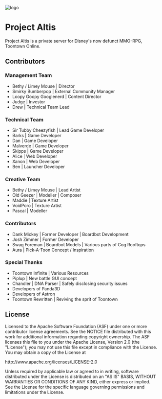 ![logo](https://projectaltis.com/_assets/_img/logo.png)

# Project Altis
Project Altis is a private server for Disney's now defunct MMO-RPG, Toontown Online.

## Contributors

### Management Team
* Bethy / Limey Mouse | Director
* Smirky Bumberpop | External Community Manager
* Loopy Goopy Googlenerd | Content Director
* Judge | Investor
* Drew | Technical Team Lead
### Technical Team
* Sir Tubby Cheezyfish | Lead Game Developer
* Barks | Game Developer
* Dan | Game Developer
* Malverde | Game Developer
* Skipps | Game Developer
* Alice | Web Developer
* Xanon | Web Developer
* Ben | Launcher Developer
### Creative Team
* Bethy / Limey Mouse | Lead Artist
* Old Geezer | Modeller | Composer
* Maddie | Texture Artist
* VoidPoro | Texture Artist
* Pascal | Modeller
### Contributors
* Dank Mickey | Former Developer | Boardbot Development
* Josh Zimmer | Former Developer
* Swag Foreman | Boardbot Models | Various parts of Cog Rooftops
* Aura | Pick-A-Toon Concept / Inspiration
### Special Thanks
* Toontown Infinite | Various Resources
* Piplup | New battle GUI concept
* Chandler | DNA Parser | Safely disclosing security issues
* Developers of Panda3D
* Developers of Astron
* Toontown Rewritten | Reviving the sprit of Toontown

## License
Licensed to the Apache Software Foundation (ASF) under one or more contributor license agreements. See the NOTICE file distributed with this work for additional information regarding copyright ownership. The ASF licenses this file to you under the Apache License, Version 2.0 (the "License"); you may not use this file except in compliance with the License. You may obtain a copy of the License at

http://www.apache.org/licenses/LICENSE-2.0

Unless required by applicable law or agreed to in writing, software distributed under the License is distributed on an "AS IS" BASIS, WITHOUT WARRANTIES OR CONDITIONS OF ANY KIND, either express or implied. See the License for the specific language governing permissions and limitations under the License.
